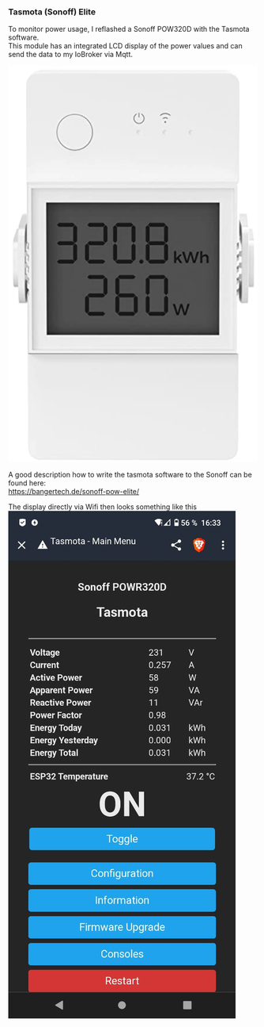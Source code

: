 
### Tasmota (Sonoff) Elite

To monitor power usage, I reflashed a Sonoff POW320D with the Tasmota software.  
This module has an integrated LCD display of the power values and can send the data to my IoBroker via Mqtt.

![Tasmota Powermeter](../images/TasmotaElite.png "Powermeter")

A good description how to write the tasmota software to the Sonoff can be found here:  
https://bangertech.de/sonoff-pow-elite/

The display directly via Wifi then looks something like this  
   ![Tasmota Powermeter Web](../images/TasmotaEliteWeb.png "Powermeter Web")
